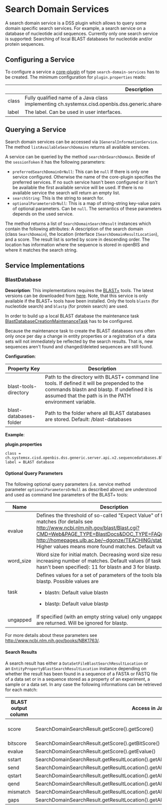 Search Domain Services
======================

A search domain service is a DSS plugin which allows to query some
domain specific search services. For example, a search service on a
database of nucleotide acid sequences. Currently only one search service
is supported: Searching of local BLAST databases for nucleotide and/or
protein sequences.

## Configuring a Service

To configure a service a
[core-plugin](/display/openBISDoc2010/Core+Plugins) of
type `search-domain-services` has to be created. The minimum
configuration for `plugin.properties` reads:

||Description|
|--- |--- |
|class|Fully qualified name of a Java class implementing ch.systemsx.cisd.openbis.dss.generic.shared.api.internal.v2.ISearchDomainService|
|label|The label. Can be used in user interfaces.|

## Querying a Service

Search domain services can be accessed via `IGeneralInformationService`.
The method `listAvailableSearchDomains` returns all available services.

A service can be queried by the method `searchOnSearchDomain`. Beside of
the `sessionToken` it has the following parameters:

-   `preferredSearchDomainOrNull`: This can be `null` If there is only
    one service configured. Otherwise the name of the core-plugin
    specifies the preferred services. If no such service hasn't been
    configured or it isn't be available the first available service will
    be used. If there is no available service the search will return an
    empty list.
-   `searchString`: This is the string to search for.
-   `optionalParametersOrNull`: This is a map of string-string key-value
    pairs of optional parameters. Can be `null`. The semantics of these
    parameters depends on the used service.

The method returns a list of `SearchDomainSearchResult` instances which
contain the following attributes: A description of the search domain
(class `SearchDomain`), the location
(interface `ISearchDomainResultLocation`), and a score. The result list
is sorted by score in descending order. The location has information
where the sequence is stored in openBIS and where it matches the search
string.

## Service Implementations

### BlastDatabase

**Description**: This implementations requires the
[BLAST+](http://blast.ncbi.nlm.nih.gov/Blast.cg) tools. The latest
versions can be downloaded from
[here](ftp://ftp.ncbi.nlm.nih.gov/blast/executables/blast+/LATEST/).
Note, that this service is only available if the BLAST+ tools have been
installed. Only the tools `blastn` (for nucleotide search) and `blastp`
(for protein search) are used.

In order to build up a local BLAST database the maintenance task
[BlastDatabaseCreationMaintenanceTask](/display/openBISDoc2010/Maintenance+Tasks#MaintenanceTasks-BlastDatabaseCreationMaintenanceTask)
has to be configured.

Because the maintenance task to create the BLAST databases runs often
only once per day a change in entity properties or a registration of a 
data sets will not immediately be reflected by the search results. That
is, new sequences aren't found and changed/deleted sequences are still
found.

**Configuration**:

|Property Key|Description|
|--- |--- |
|blast-tools-directory|Path to the directory with BLAST+ command line tools. If defined it will be prepended to the commands blastn and blastp. If undefined it is assumed that the path is in the PATH environment variable.|
|blast-databases-folder|Path to the folder where all BLAST databases are stored. Default: <data store root>/blast-databases|

**Example**:

**plugin.properties**

    class = ch.systemsx.cisd.openbis.dss.generic.server.api.v2.sequencedatabases.BlastDatabase
    label = BLAST database

#### **Optional Query Parameters**

The following optional query parameters (i.e. service method
parameter `optionalParametersOrNull` as described above) are understood
and used as command line parameters of the BLAST+ tools:

|Name     |Description                                                                                                                                                                                                                                                                                                                                                                                                                                                                                                                                                                                                                                                                                                                                                               |
|---------|--------------------------------------------------------------------------------------------------------------------------------------------------------------------------------------------------------------------------------------------------------------------------------------------------------------------------------------------------------------------------------------------------------------------------------------------------------------------------------------------------------------------------------------------------------------------------------------------------------------------------------------------------------------------------------------------------------------------------------------------------------------------------|
|evalue   |Defines the threshold of so-called "Expect Value" of found matches (for details see http://www.ncbi.nlm.nih.gov/blast/Blast.cgi?CMD=Web&PAGE_TYPE=BlastDocs&DOC_TYPE=FAQ#expect and http://homepages.ulb.ac.be/~dgonze/TEACHING/stat_scores.pdf). Higher values means more found matches. Default value is 10.                                                                                                                                                                                                                                                                                                                                              |
|word_size|Word size for initial match. Decreasing word size results in increasing number of matches. Default values (if task parameter hasn't been specified): 11 for blastn and 3 for blastp.                                                                                                                                                                                                                                                                                                                                                                                                                                                                                                                                                                                      |
|task     |Defines values for a set of parameters of the tools blastn and blastp. Possible values are <ul><li>blastn: Default value blastn</li></ul> <ul><li>blastp: Default value blastp</li></ul>
|ungapped |If specified (with an empty string value) only ungapped matches are returned. Will be ignored for blastp.                                                                                                                                                                                                                                                                                                                                                                                                                                                                                                                                                                                                                                                                 |


For more details about these parameters see
<http://www.ncbi.nlm.nih.gov/books/NBK1763/>.

#### Search Results

A search result has either a `DataSetFileBlastSearchResultLocation` or
an `EntityPropertyBlastSearchResultLocation` instance depending on
whether the result has been found in a sequence of a FASTA or FASTQ file
of a data set or in a sequence stored as a property of an experiment, a
sample or a data set. In any case the following informations can be
retrieved for each match:

|BLAST output column|Access in Java                                                                          |Description                                                                                                                                                                                          |
|-------------------|----------------------------------------------------------------------------------------|-----------------------------------------------------------------------------------------------------------------------------------------------------------------------------------------------------|
|score              |SearchDomainSearchResult.getScore().getScore()                                          |=HYPERLINK("http://homepages.ulb.ac.be/~dgonze/TEACHING/stat_scores.pdf","Score. See http://homepages.ulb.ac.be/~dgonze/TEACHING/stat_scores.pdf for an explanation of score, bit-score and evalue.")|
|bitscore           |SearchDomainSearchResult.getScore().getBitScore()                                       |                                                                                                                                                                                                     |
|evalue             |SearchDomainSearchResult.getScore().getEvalue()                                         |                                                                                                                                                                                                     |
|sstart             |SearchDomainSearchResult.getResultLocation().getAlignmentMatch().getSequenceStart()     |Start of alignment in  found sequence                                                                                                                                                                |
|send               |SearchDomainSearchResult.getResultLocation().getAlignmentMatch().getSequenceEnd()       |End of alignment in  found sequence                                                                                                                                                                  |
|qstart             |SearchDomainSearchResult.getResultLocation().getAlignmentMatch().getQueryStart()        |Start of alignment in  search string.                                                                                                                                                                |
|qend               |SearchDomainSearchResult.getResultLocation().getAlignmentMatch().getQueryEnd()          |End of alignment in  search string.                                                                                                                                                                  |
|mismatch           |SearchDomainSearchResult.getResultLocation().getAlignmentMatch().getNumberOfMismatches()|Number of mismatches.                                                                                                                                                                                |
|gaps               |SearchDomainSearchResult.getResultLocation().getAlignmentMatch().getTotalNumberOfGaps() |Total number of gap.                                                                                                                                                                                 |
